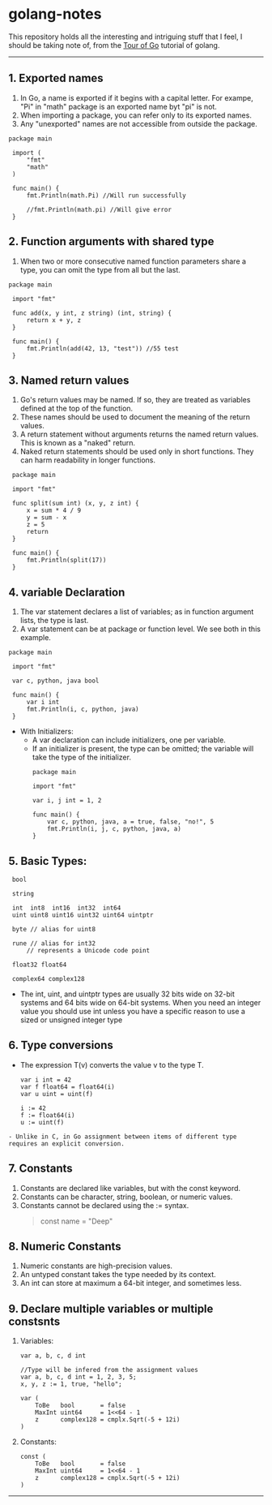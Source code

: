 # golang-notes
This repository holds all the interesting and intriguing stuff that I feel, I should be taking note of, from the [Tour of Go](https://go.dev/tour/list) tutorial of golang.

---
## 1. Exported names
   1. In Go, a name is exported if it begins with a capital letter. For exampe, "Pi" in "math" package is an exported name byt "pi" is not.
   2. When importing a package, you can refer only to its exported names.
   3. Any "unexported" names are not accessible from outside the package.
   ```
   package main

    import (
        "fmt"
        "math"
    )

    func main() {
        fmt.Println(math.Pi) //Will run successfully
        
        //fmt.Println(math.pi) //Will give error
    }
   ```
## 2. Function arguments with shared type
   1. When two or more consecutive named function parameters share a type, you can omit the type from all but the last.
   ```
   package main

    import "fmt"

    func add(x, y int, z string) (int, string) {
        return x + y, z
    }

    func main() {
        fmt.Println(add(42, 13, "test")) //55 test
    }
   ```
## 3. Named return values
   1. Go's return values may be named. If so, they are treated as variables defined at the top of the function.
   2. These names should be used to document the meaning of the return values.
   3. A return statement without arguments returns the named return values. This is known as a "naked" return.
   4. Naked return statements should be used only in short functions. They can harm readability in longer functions.
   ```
    package main

    import "fmt"

    func split(sum int) (x, y, z int) {
        x = sum * 4 / 9
        y = sum - x
        z = 5
        return
    }

    func main() {
        fmt.Println(split(17))
    }
   ```
## 4. variable Declaration
   1. The var statement declares a list of variables; as in function argument lists, the type is last.
   2. A var statement can be at package or function level. We see both in this example.
   ```
   package main

    import "fmt"

    var c, python, java bool

    func main() {
        var i int
        fmt.Println(i, c, python, java)
    }
   ```
   - With Initializers:
     - A var declaration can include initializers, one per variable.
     - If an initializer is present, the type can be omitted; the variable will take the type of the initializer.
        ```
        package main

        import "fmt"

        var i, j int = 1, 2

        func main() {
            var c, python, java, a = true, false, "no!", 5
            fmt.Println(i, j, c, python, java, a)
        }
        ```
## 5. Basic Types:
   ```
    bool

    string

    int  int8  int16  int32  int64
    uint uint8 uint16 uint32 uint64 uintptr

    byte // alias for uint8

    rune // alias for int32
        // represents a Unicode code point

    float32 float64

    complex64 complex128
   ```
   - The int, uint, and uintptr types are usually 32 bits wide on 32-bit systems and 64 bits wide on 64-bit systems. When you need an integer value you should use int unless you have a specific reason to use a sized or unsigned integer type
## 6. Type conversions
   - The expression T(v) converts the value v to the type T.
        ```
        var i int = 42
        var f float64 = float64(i)
        var u uint = uint(f)
        ```
        ```
        i := 42
        f := float64(i)
        u := uint(f)
        ```
    - Unlike in C, in Go assignment between items of different type requires an explicit conversion.
## 7. Constants
   1. Constants are declared like variables, but with the const keyword.
   2. Constants can be character, string, boolean, or numeric values.
   3. Constants cannot be declared using the := syntax.
      > const name = "Deep"
## 8. Numeric Constants
   1. Numeric constants are high-precision values.
   2. An untyped constant takes the type needed by its context.
   3. An int can store at maximum a 64-bit integer, and sometimes less.
## 9. Declare multiple variables or multiple constsnts
   1. Variables:
        ```
        var a, b, c, d int
        ```
        ```
        //Type will be infered from the assignment values
        var a, b, c, d int = 1, 2, 3, 5;
        x, y, z := 1, true, "hello";
        ```
        ```
        var (
            ToBe   bool       = false
            MaxInt uint64     = 1<<64 - 1
            z      complex128 = cmplx.Sqrt(-5 + 12i)
        )
        ```
   2. Constants:
        ```
        const (
            ToBe   bool       = false
            MaxInt uint64     = 1<<64 - 1
            z      complex128 = cmplx.Sqrt(-5 + 12i)
        )
        ```
---